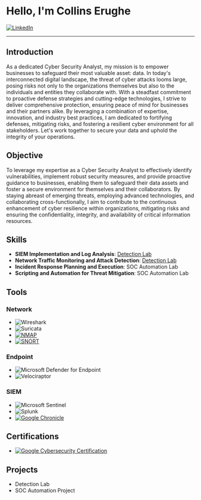 # Hello, I'm Collins Erughe

[![LinkedIn](https://img.shields.io/badge/-LinkedIn-0072b1?style=for-the-badge&logo=linkedin&logoColor=white)](https://www.linkedin.com/in/collins-erughe-3607a1186/)

---

## Introduction

As a dedicated Cyber Security Analyst, my mission is to empower businesses to safeguard their most valuable asset: data. In today's interconnected digital landscape, the threat of cyber attacks looms large, posing risks not only to the organizations themselves but also to the individuals and entities they collaborate with. With a steadfast commitment to proactive defense strategies and cutting-edge technologies, I strive to deliver comprehensive protection, ensuring peace of mind for businesses and their partners alike. By leveraging a combination of expertise, innovation, and industry best practices, I am dedicated to fortifying defenses, mitigating risks, and fostering a resilient cyber environment for all stakeholders. Let's work together to secure your data and uphold the integrity of your operations.

## Objective

To leverage my expertise as a Cyber Security Analyst to effectively identify vulnerabilities, implement robust security measures, and provide proactive guidance to businesses, enabling them to safeguard their data assets and foster a secure environment for themselves and their collaborators. By staying abreast of emerging threats, employing advanced technologies, and collaborating cross-functionally, I aim to contribute to the continuous enhancement of cyber resilience within organizations, mitigating risks and ensuring the confidentiality, integrity, and availability of critical information resources.


## Skills

- **SIEM Implementation and Log Analysis**: [Detection Lab](https://google.com)
- **Network Traffic Monitoring and Attack Detection**: [Detection Lab](https://google.com)
- **Incident Response Planning and Execution**: SOC Automation Lab
- **Scripting and Automation for Threat Mitigation**: SOC Automation Lab

## Tools

### Network
- ![Wireshark](https://img.shields.io/badge/-Wireshark-1679A7?style=for-the-badge&logo=Wireshark&logoColor=white)
- ![Suricata](https://img.shields.io/badge/-Suricata-EF3B2D?style=for-the-badge&logo=Suricata&logoColor=white)
- [![NMAP](https://img.shields.io/badge/-NMAP-4d4d4d?style=for-the-badge&logo=nmap&logoColor=white)](https://example.com/nmap)
- [![SNORT](https://img.shields.io/badge/-SNORT-orange?style=for-the-badge&logo=snort&logoColor=white)](https://github.com/collinsthevampyr/collinsthevampyr/blob/main/SnortIDS)


### Endpoint
- ![Microsoft Defender for Endpoint](https://img.shields.io/badge/-Microsoft_Defender_for_Endpoint-00A4EF?style=for-the-badge&logo=Microsoft&logoColor=white)
- ![Velociraptor](https://img.shields.io/badge/-Velociraptor-4B275F?style=for-the-badge&logo=Velociraptor&logoColor=white)

### SIEM
- ![Microsoft Sentinel](https://img.shields.io/badge/-Microsoft_Sentinel-0078D4?style=for-the-badge&logo=Microsoft&logoColor=white)
- ![Splunk](https://img.shields.io/badge/-Splunk-000000?style=for-the-badge&logo=Splunk&logoColor=white)
- [![Google Chronicle](https://img.shields.io/badge/-Google_Chronicle-blue?style=for-the-badge&logo=google&logoColor=white)](https://example.com/google-chronicle)

## Certifications

- [![Google Cybersecurity Certification](https://img.shields.io/badge/-Google_Cybersecurity_Certification-blue?style=for-the-badge&logo=google&logoColor=white)](https://coursera.org/share/b66e0fb4bddd7f34ab6d579ef1d1e9bb)
## Projects

- Detection Lab
- SOC Automation Project
